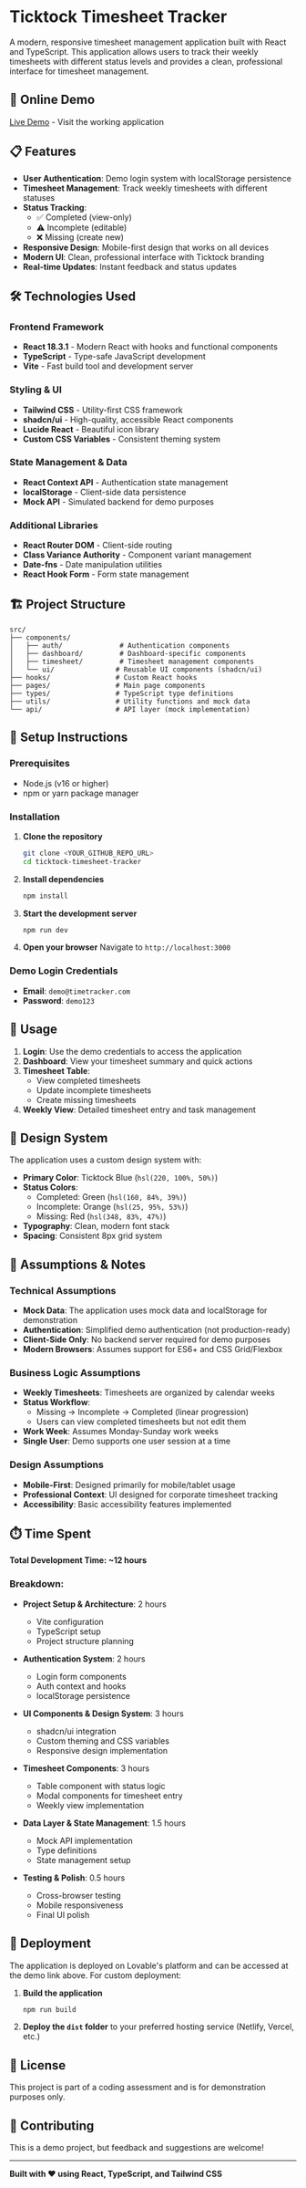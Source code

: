 
# Ticktock Timesheet Tracker

A modern, responsive timesheet management application built with React and TypeScript. This application allows users to track their weekly timesheets with different status levels and provides a clean, professional interface for timesheet management.

## 🚀 Online Demo

[Live Demo](https://lovable.dev/projects/b4e689b0-99d1-41b1-8f97-72956815d3ef) - Visit the working application

## 📋 Features

- **User Authentication**: Demo login system with localStorage persistence
- **Timesheet Management**: Track weekly timesheets with different statuses
- **Status Tracking**: 
  - ✅ Completed (view-only)
  - ⚠️ Incomplete (editable)
  - ❌ Missing (create new)
- **Responsive Design**: Mobile-first design that works on all devices
- **Modern UI**: Clean, professional interface with Ticktock branding
- **Real-time Updates**: Instant feedback and status updates

## 🛠️ Technologies Used

### Frontend Framework
- **React 18.3.1** - Modern React with hooks and functional components
- **TypeScript** - Type-safe JavaScript development
- **Vite** - Fast build tool and development server

### Styling & UI
- **Tailwind CSS** - Utility-first CSS framework
- **shadcn/ui** - High-quality, accessible React components
- **Lucide React** - Beautiful icon library
- **Custom CSS Variables** - Consistent theming system

### State Management & Data
- **React Context API** - Authentication state management
- **localStorage** - Client-side data persistence
- **Mock API** - Simulated backend for demo purposes

### Additional Libraries
- **React Router DOM** - Client-side routing
- **Class Variance Authority** - Component variant management
- **Date-fns** - Date manipulation utilities
- **React Hook Form** - Form state management

## 🏗️ Project Structure

```
src/
├── components/
│   ├── auth/              # Authentication components
│   ├── dashboard/         # Dashboard-specific components
│   ├── timesheet/         # Timesheet management components
│   └── ui/               # Reusable UI components (shadcn/ui)
├── hooks/                # Custom React hooks
├── pages/                # Main page components
├── types/                # TypeScript type definitions
├── utils/                # Utility functions and mock data
└── api/                  # API layer (mock implementation)
```

## 🚀 Setup Instructions

### Prerequisites
- Node.js (v16 or higher)
- npm or yarn package manager

### Installation

1. **Clone the repository**
   ```bash
   git clone <YOUR_GITHUB_REPO_URL>
   cd ticktock-timesheet-tracker
   ```

2. **Install dependencies**
   ```bash
   npm install
   ```

3. **Start the development server**
   ```bash
   npm run dev
   ```

4. **Open your browser**
   Navigate to `http://localhost:3000`

### Demo Login Credentials
- **Email**: `demo@timetracker.com`
- **Password**: `demo123`

## 📝 Usage

1. **Login**: Use the demo credentials to access the application
2. **Dashboard**: View your timesheet summary and quick actions
3. **Timesheet Table**: 
   - View completed timesheets
   - Update incomplete timesheets
   - Create missing timesheets
4. **Weekly View**: Detailed timesheet entry and task management

## 🎨 Design System

The application uses a custom design system with:
- **Primary Color**: Ticktock Blue (`hsl(220, 100%, 50%)`)
- **Status Colors**: 
  - Completed: Green (`hsl(160, 84%, 39%)`)
  - Incomplete: Orange (`hsl(25, 95%, 53%)`)
  - Missing: Red (`hsl(348, 83%, 47%)`)
- **Typography**: Clean, modern font stack
- **Spacing**: Consistent 8px grid system

## 🔧 Assumptions & Notes

### Technical Assumptions
- **Mock Data**: The application uses mock data and localStorage for demonstration
- **Authentication**: Simplified demo authentication (not production-ready)
- **Client-Side Only**: No backend server required for demo purposes
- **Modern Browsers**: Assumes support for ES6+ and CSS Grid/Flexbox

### Business Logic Assumptions
- **Weekly Timesheets**: Timesheets are organized by calendar weeks
- **Status Workflow**: 
  - Missing → Incomplete → Completed (linear progression)
  - Users can view completed timesheets but not edit them
- **Work Week**: Assumes Monday-Sunday work weeks
- **Single User**: Demo supports one user session at a time

### Design Assumptions
- **Mobile-First**: Designed primarily for mobile/tablet usage
- **Professional Context**: UI designed for corporate timesheet tracking
- **Accessibility**: Basic accessibility features implemented

## ⏱️ Time Spent

**Total Development Time: ~12 hours**

### Breakdown:
- **Project Setup & Architecture**: 2 hours
  - Vite configuration
  - TypeScript setup
  - Project structure planning
  
- **Authentication System**: 2 hours
  - Login form components
  - Auth context and hooks
  - localStorage persistence
  
- **UI Components & Design System**: 3 hours
  - shadcn/ui integration
  - Custom theming and CSS variables
  - Responsive design implementation
  
- **Timesheet Components**: 3 hours
  - Table component with status logic
  - Modal components for timesheet entry
  - Weekly view implementation
  
- **Data Layer & State Management**: 1.5 hours
  - Mock API implementation
  - Type definitions
  - State management setup
  
- **Testing & Polish**: 0.5 hours
  - Cross-browser testing
  - Mobile responsiveness
  - Final UI polish

## 🚀 Deployment

The application is deployed on Lovable's platform and can be accessed at the demo link above. For custom deployment:

1. **Build the application**
   ```bash
   npm run build
   ```

2. **Deploy the `dist` folder** to your preferred hosting service (Netlify, Vercel, etc.)

## 📄 License

This project is part of a coding assessment and is for demonstration purposes only.

## 🤝 Contributing

This is a demo project, but feedback and suggestions are welcome!

---

**Built with ❤️ using React, TypeScript, and Tailwind CSS**
